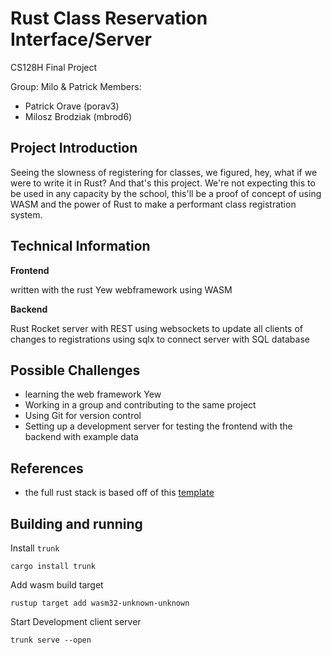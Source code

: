 # Rust Class Reservation Interface/Server
CS128H Final Project

Group: Milo & Patrick
Members:
* Patrick Orave (porav3)
* Milosz Brodziak (mbrod6)

## Project Introduction
Seeing the slowness of registering for classes, we figured, hey, what if we were to write it in Rust? And that's this project. We're not expecting this to be used in any capacity by the school, this'll be a proof of concept of using WASM and the power of Rust to make a performant class registration system.

## Technical Information
**Frontend**

written with the rust Yew webframework using WASM

**Backend**

Rust Rocket server with REST
using websockets to update all clients of changes to registrations
using sqlx to connect server with SQL database

## Possible Challenges
* learning the web framework Yew
* Working in a group and contributing to the same project
* Using Git for version control
* Setting up a development server for testing the frontend with the backend with example data

## References
* the full rust stack is based off of this [template](https://github.com/dontlaugh/rocket-yew-starter-pack)

## Building and running
Install `trunk`

```cargo install trunk```

Add wasm build target

```rustup target add wasm32-unknown-unknown```

Start Development client server

```trunk serve --open```
